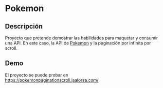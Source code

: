 # Pokemon

## Descripción

Proyecto que pretende demostrar las habilidades para maquetar y consumir una API. En este caso, la API de [Pokemon](https://pokeapi.co/) y la paginación por infinita por scroll.

## Demo

El proyecto se puede probar en https://pokemonpaginationscroll.jaalorsa.com/
